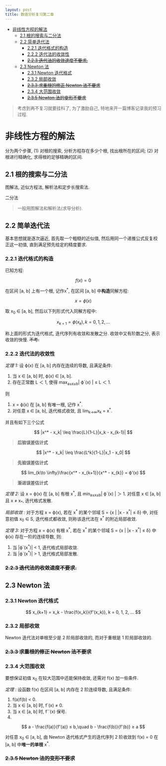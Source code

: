 ```yaml
---
layout: post
title: 数值分析复习第二章
---
```


<!-- TOC -->

- [非线性方程的解法](#非线性方程的解法)
    - [2.1 根的搜索与二分法](#21-根的搜索与二分法)
    - [2.2 简单迭代法](#22-简单迭代法)
        - [2.2.1 迭代格式的构造](#221-迭代格式的构造)
        - [2.2.2 迭代法的收敛性](#222-迭代法的收敛性)
        - [~~2.2.3 迭代法的收敛速度不要求.~~](#223-迭代法的收敛速度不要求)
    - [2.3 Newton 法](#23-newton-法)
        - [2.3.1 Newton 迭代格式](#231-newton-迭代格式)
        - [2.3.2 局部收敛](#232-局部收敛)
        - [~~2.3.3 求重根的修正 Newton 法不要求~~](#233-求重根的修正-newton-法不要求)
        - [2.3.4 大范围收敛](#234-大范围收敛)
        - [~~2.3.5 Newton 法的变形不要求~~](#235-newton-法的变形不要求)

<!-- /TOC -->

> 考虑到再不复习就要挂科了, 为了激励自己, 特地来开一篇博客记录我的预习过程.

# 非线性方程的解法

分为两个步骤, (1) 对根的搜索, 分析方程存在多少个根, 找出根所在的区间; (2) 对根进行精确化, 求得根的足够精确的区间.

## 2.1 根的搜索与二分法

图解法, 近似方程法, 解析法和定步长搜索法.  

二分法

> 一般用图解法和解析法(求导分析).

## 2.2 简单迭代法

基本思想就是逐次逼近, 首先取一个粗糙的近似值, 然后用同一个递推公式反复校正这一初值, 直到满足预先给定的精度要求.

### 2.2.1 迭代格式的构造

已知方程: 

$$
    f(x) = 0
$$

在区间 [a, b] 上有一个根, 记作x<sup>\*</sup>, 在区间 [a, b] 中**构造**同解方程:

$$
    x = \phi(x)
$$

取 x<sub>0</sub> ∈ [a, b], 然后以下列形式代入同解方程中:

$$
    x_{k+1} = \phi(x_k), k = 0, 1, 2, ... 
$$

称上面的形式为迭代格式, 迭代序列有收敛和发散之分. 收敛中又有阶数之分, 表示收敛的快慢. ~~不考.~~

### 2.2.2 迭代法的收敛性

*定理 1:* 设 ϕ(x) 在 [a, b] 内存在连续的导数, 且满足条件:

1. 当 x ∈ [a, b] 时, ϕ(x) ∈ [a, b].
2. 存在正常数 L ＜ 1, 使得 max<sub>a≤x≤b</sub>\| ϕ`(x) \| ≤ L ＜ 1.

则

1. x =  ϕ(x) 在 [a, b] 有唯一根, 记作 x<sup>\*</sup>.
2. 对任意 x ∈ [a, b], 迭代格式收敛, 且 lim<sub>k->∞</sub>x<sub>k</sub> = x<sup>*</sup>.

并且有如下三个公式

$$
    |x^* - x_k| \leq \frac{L}{1-L}|x_k - x_{k-1}|
$$

> **后验误差估计式**

$$
    |x^* - x_k| \leq \frac{L^k}{1-L}|x_1 - x_0|
$$

> **先验误差估计式**

$$
    lim_{k\to \infty}\frac{x^* - x_{k+1}}{x^* - x_{k}} = ϕ'(x)
$$

> **渐进误差估计式**

*定理 2:* 设 x = ϕ(x) 在 [a, b] 有根 x<sup>\*</sup>, 且 min<sub>a≤x≤b</sub>\| ϕ`(x) \| ＞ 1. 对任意 x ∈ [a, b] 且 x ≠ x<sub>\*</sub>, 迭代格式发散.

*局部收敛 :* 对于方程 x = ϕ(x), 若在 x<sup>\*</sup> 的某个邻域 S = {x \| \|x - x<sup>\*</sup>\| ≤ δ} 中, 对任意初值 x<sub>0</sub> ∈ S, 迭代格式都收敛, 则称该迭代法在 x<sup>\*</sup> 的附近局部收敛.

*定理 3:* 对于方程 x = ϕ(x) 有根 x<sup>\*</sup>, 若在 x<sup>\*</sup> 的某个邻域 S = {x \| \|x - x<sup>\*</sup>\| ≤ δ} 中 ϕ(x) 存在一阶的连续导数, 则:

1. 当 \|ϕ`(x<sup>*</sup>)\| < 1, 迭代格式局部收敛.
2. 当 \|ϕ`(x<sup>*</sup>)\| > 1, 迭代格式局部发散.

### ~~2.2.3 迭代法的收敛速度不要求.~~

## 2.3 Newton 法

### 2.3.1 Newton 迭代格式

$$
    x_{k+1} = x_k - \frac{f(x_k)}{f'(x_k)}, k = 0, 1, 2, ...
$$

### 2.3.2 局部收敛

Newton 迭代法对单根至少是 2 阶局部收敛的, 而对于重根是 1 阶局部收敛的.

### ~~2.3.3 求重根的修正 Newton 法不要求~~

### 2.3.4 大范围收敛

要想保证初值 x<sub>0</sub> 在较大范围中还能保持收敛, 还需对 f(x) 加一些条件.

*定理 :* 设函数 f(x) 在区间 [a, b] 内存在 2 阶连续导数, 且满足条件:

1. f(a)f(b) < 0.
2. 当 x ∈ [a, b] 时, f`(x) ≠ 0.
3. 当 x ∈ [a, b] 时, f``(x) 保号.
4. 
$$
    a - \frac{f(a)}{f'(a)} ≤ b,\quad b - \frac{f(b)}{f'(b)} ≥ a
$$

对任意 x<sub>0</sub> ∈ [a, b], 由 Newton 迭代格式产生的迭代序列 2 阶收敛到 f(x) = 0 在 [a, b] 中**唯一的单根** x<sup>*</sup>.

### ~~2.3.5 Newton 法的变形不要求~~
